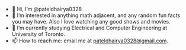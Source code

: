 - 👋 Hi, I’m @pateldhairya0328
- 👀 I’m interested in anything math adjacent, and any random fun facts you may have. Also I love watching any good shows and movies.
- 🌱 I’m currently studying Electrical and Computer Engineering at University of Toronto.
- 📫 How to reach me: email me at pateldhairya0328@gmail.com.

<!---
pateldhairya0328/pateldhairya0328 is a ✨ special ✨ repository because its `README.md` (this file) appears on your GitHub profile.
You can click the Preview link to take a look at your changes.
--->
